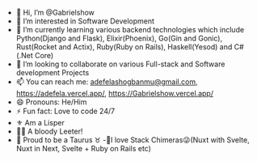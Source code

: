- 👋 Hi, I’m @Gabrielshow
- 👀 I’m interested in Software Development
- 🌱 I’m currently learning various backend technologies which include Python(Django and Flask), Elixir(Phoenix), Go(Gin and Gonic), Rust(Rocket and Actix), Ruby(Ruby on Rails), Haskell(Yesod) and C#(.Net Core) 
- 💞️ I’m looking to collaborate on various Full-stack and Software development Projects
- 📫 You can reach me: adefelashogbanmu@gmail.com, https://adefela.vercel.app/, https://Gabrielshow.vercel.app/
- 😄 Pronouns: He/Him
- ⚡ Fun fact: Love to code 24/7
- ⚜️ Am a Lisper
- 👩‍💻 A bloody Leeter! 
- 🐐 Proud to be a Taurus ♉ 
-🎐I love Stack Chimeras😜(Nuxt with Svelte, Nuxt in Next, Svelte + Ruby on Rails etc)
